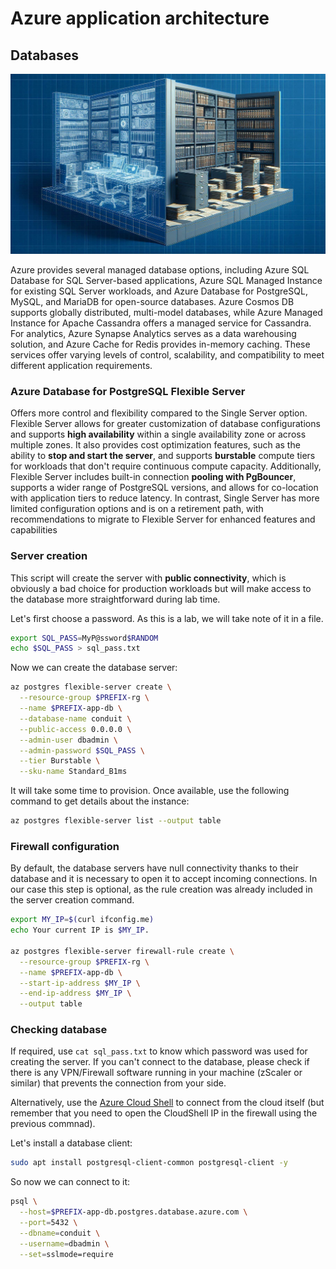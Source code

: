 # Azure application architecture

## Databases

![Blueprint of an archive](images/blueprint-archive.jpg)

Azure provides several managed database options, including Azure SQL Database for SQL Server-based applications, Azure SQL Managed Instance for existing SQL Server workloads, and Azure Database for PostgreSQL, MySQL, and MariaDB for open-source databases. Azure Cosmos DB supports globally distributed, multi-model databases, while Azure Managed Instance for Apache Cassandra offers a managed service for Cassandra. For analytics, Azure Synapse Analytics serves as a data warehousing solution, and Azure Cache for Redis provides in-memory caching. These services offer varying levels of control, scalability, and compatibility to meet different application requirements.


### Azure Database for PostgreSQL Flexible Server

Offers more control and flexibility compared to the Single Server option. Flexible Server allows for greater customization of database configurations and supports **high availability** within a single availability zone or across multiple zones. It also provides cost optimization features, such as the ability to **stop and start the server**, and supports **burstable** compute tiers for workloads that don't require continuous compute capacity. Additionally, Flexible Server includes built-in connection **pooling with PgBouncer**, supports a wider range of PostgreSQL versions, and allows for co-location with application tiers to reduce latency. In contrast, Single Server has more limited configuration options and is on a retirement path, with recommendations to migrate to Flexible Server for enhanced features and capabilities

### Server creation

This script will create the server with **public connectivity**, which is obviously a bad choice for production workloads but will make access to the database more straightforward during lab time.

Let's first choose a password. As this is a lab, we will take note of it in a file.

```bash
export SQL_PASS=MyP@ssword$RANDOM
echo $SQL_PASS > sql_pass.txt
```

Now we can create the database server:

```bash
az postgres flexible-server create \
  --resource-group $PREFIX-rg \
  --name $PREFIX-app-db \
  --database-name conduit \
  --public-access 0.0.0.0 \
  --admin-user dbadmin \
  --admin-password $SQL_PASS \
  --tier Burstable \
  --sku-name Standard_B1ms 
```

It will take some time to provision. Once available, use the following command to get
details about the instance:

```bash
az postgres flexible-server list --output table  
```

### Firewall configuration

By default, the database servers have null connectivity thanks to their database and it is
necessary to open it to accept incoming connections. In our case
this step is optional, as the rule creation was already included in the server creation command.

```bash
export MY_IP=$(curl ifconfig.me)
echo Your current IP is $MY_IP.

az postgres flexible-server firewall-rule create \
  --resource-group $PREFIX-rg \
  --name $PREFIX-app-db \
  --start-ip-address $MY_IP \
  --end-ip-address $MY_IP \
  --output table
```

### Checking database

If required, use `cat sql_pass.txt` to know which password was used for creating the server.
If you can't connect to the database, please check if there is any VPN/Firewall software running in your
machine (zScaler or similar) that prevents the connection from your side.

Alternatively, use the [Azure Cloud Shell](https://portal.azure.com/#cloudshell/) to connect from the
cloud itself (but remember that you need to open the CloudShell IP in the firewall using the previous
commnad).

Let's install a database client:

```bash
sudo apt install postgresql-client-common postgresql-client -y
```

So now we can connect to it:

```bash
psql \
  --host=$PREFIX-app-db.postgres.database.azure.com \
  --port=5432 \
  --dbname=conduit \
  --username=dbadmin \
  --set=sslmode=require
```
